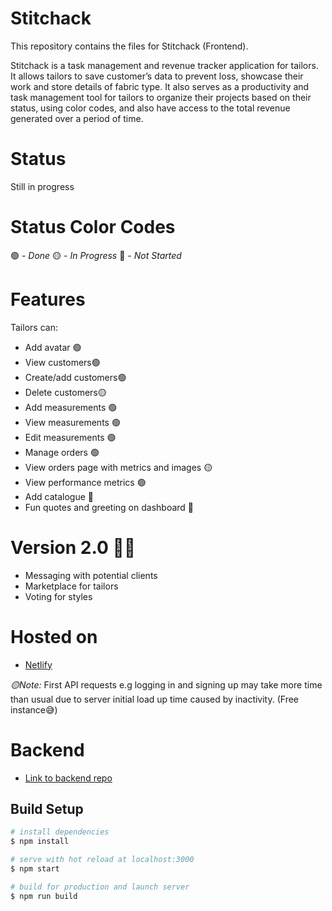 # Stitchack
This repository contains the files for Stitchack (Frontend).

Stitchack is  a task management and revenue tracker application for tailors. 
It allows tailors to save customer’s data to prevent loss, showcase 
their work and store details of fabric type. It also serves as a productivity and task 
management tool for tailors to organize their projects based on their status, using color 
codes, and also have access to the total revenue generated over a period of time.

# Status
Still in progress

# Status Color Codes
🟢 - _Done_
🟡 - _In Progress_
🔴 - _Not Started_

# Features
Tailors can:
- Add avatar 🟢
- View customers🟢
- Create/add customers🟢
- Delete customers🟡
- Add measurements 🟢
- View measurements 🟢
- Edit measurements 🟢
- Manage orders 🟢
- View orders page with metrics and images 🟡
- View performance metrics 🟢
- Add catalogue 🔴
- Fun quotes and greeting on dashboard 🔴

# Version 2.0 🤩🤩
- Messaging with potential clients
- Marketplace for tailors
- Voting for styles


# Hosted on
- [Netlify](https://stitchack.netlify.app)

*🟡Note:*
First API requests e.g logging in and signing up may take more time than usual due to server initial load up time caused by inactivity. (Free instance😅)

# Backend
- [Link to backend repo](https://github.com/ty-codes/stitchack_backend)

## Build Setup

```bash
# install dependencies
$ npm install

# serve with hot reload at localhost:3000
$ npm start

# build for production and launch server
$ npm run build

```
